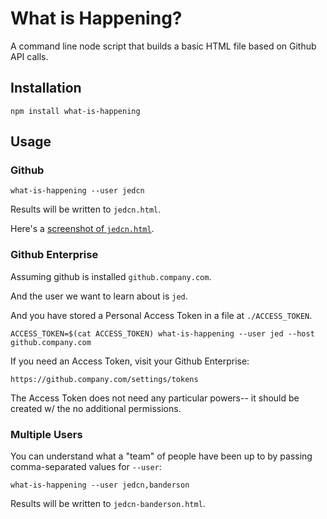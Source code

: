 # What is Happening?

A command line node script that builds a basic HTML file based on Github API
calls.

## Installation

```
npm install what-is-happening
```

## Usage

### Github

```
what-is-happening --user jedcn
```

Results will be written to `jedcn.html`.

Here's a [screenshot of `jedcn.html`][output-from-very-basic-beginnings].

[output-from-very-basic-beginnings]: https://cl.ly/2T1o3C2z400d

### Github Enterprise

Assuming github is installed `github.company.com`.

And the user we want to learn about is `jed`.

And you have stored a Personal Access Token in a file at `./ACCESS_TOKEN`.

```
ACCESS_TOKEN=$(cat ACCESS_TOKEN) what-is-happening --user jed --host github.company.com
```

If you need an Access Token, visit your Github Enterprise:

`https://github.company.com/settings/tokens`

The Access Token does not need any particular powers-- it should be created
w/ the no additional permissions.

### Multiple Users

You can understand what a "team" of people have been up to by passing
comma-separated values for `--user`:

```
what-is-happening --user jedcn,banderson
```

Results will be written to `jedcn-banderson.html`.
